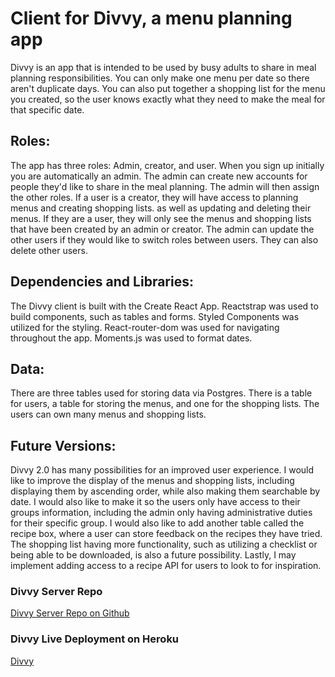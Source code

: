 # Client for Divvy, a menu planning app

Divvy is an app that is intended to be used by busy adults to share in meal planning responsibilities. You can only make one menu per date so there aren't duplicate days. You can also put together a shopping list for the menu you created, so the user knows exactly what they need to make the meal for that specific date.

## Roles:

The app has three roles: Admin, creator, and user. When you sign up initially you are automatically an admin. The admin can create new accounts for people they'd like to share in the meal planning. The admin will then assign the other roles. If a user is a creator, they will have access to planning menus and creating shopping lists. as well as updating and deleting their menus. If they are a user, they will only see the menus and shopping lists that have been created by an admin or creator. The admin can update the other users if they would like to switch roles between users. They can also delete other users.

## Dependencies and Libraries:

The Divvy client is built with the Create React App. Reactstrap was used to build components, such as tables and forms. Styled Components was utilized for the styling. React-router-dom was used for navigating throughout the app. Moments.js was used to format dates.

## Data:

There are three tables used for storing data via Postgres. There is a table for users, a table for storing the menus, and one for the shopping lists. The users can own many menus and shopping lists.

## Future Versions:

Divvy 2.0 has many possibilities for an improved user experience. I would like to improve the display of the menus and shopping lists, including displaying them by ascending order, while also making them searchable by date. I would also like to make it so the users only have access to their groups information, including the admin only having administrative duties for their specific group. I would also like to add another table called the recipe box, where a user can store feedback on the recipes they have tried. The shopping list having more functionality, such as utilizing a checklist or being able to be downloaded, is also a future possibility. Lastly, I may implement adding access to a recipe API for users to look to for inspiration.



### Divvy Server Repo
[Divvy Server Repo on Github](https://github.com/MsKaraBSmith/DIvvy-Server)



### Divvy Live Deployment on Heroku
[Divvy](https://kbsdivvyclient.herokuapp.com/)


